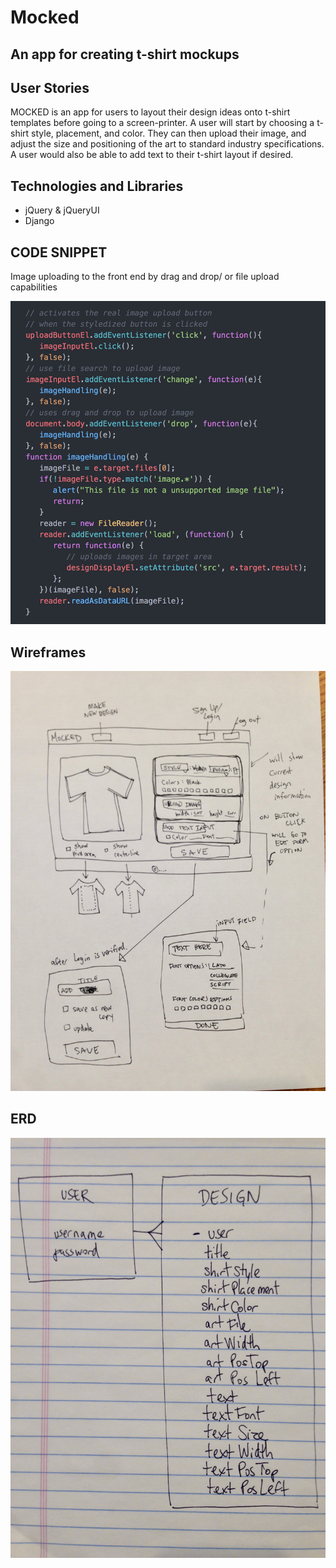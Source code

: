 # Mocked

## An app for creating t-shirt mockups

## User Stories
MOCKED is an app for users to layout their design ideas onto t-shirt templates before going to a screen-printer. A user will start by choosing a t-shirt style, placement, and color. They can then upload their image, and adjust the size and positioning of the art to standard industry specifications. A user would also be able to add text to their t-shirt layout if desired.

## Technologies and Libraries
<ul>
<li>jQuery & jQueryUI</li>
<li>Django</li>
</ul>


## CODE SNIPPET
Image uploading to the front end by drag and drop/ or file upload capabilities

![Mocked Wireframes](mocked_django/mocked_project/mocked/static/wireframes/image_handling_clean.png)

## Wireframes
![Mocked Wireframes](mocked_django/mocked_project/mocked/static/wireframes/wireframe.jpg)

## ERD
![Mocked Wireframes](mocked_django/mocked_project/mocked/static/wireframes/erd.jpg)

